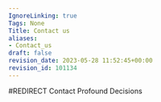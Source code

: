 ```yaml
---
IgnoreLinking: true
Tags: None
Title: Contact us
aliases:
- Contact_us
draft: false
revision_date: 2023-05-28 11:52:45+00:00
revision_id: 101134
---
```


#REDIRECT Contact Profound Decisions